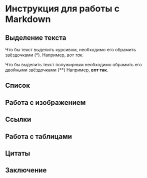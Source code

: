 # Инструкция для работы с Markdown

## Выделение текста
 
 Что бы текст выделить курсивом, необходимо его обрамить звёздочками (*). Например, *вот так.*

 Что бы выделить текст полужирным необходимо обрамить его двойными звёздочками (**)
 Например, **вот так.**

## Список

## Работа с изображением

## Ссылки

## Работа с таблицами

## Цитаты

## Заключение